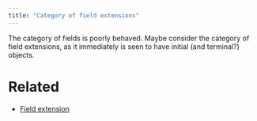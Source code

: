 ```yaml
---
title: "Category of field extensions"
---
```


The category of fields is poorly behaved. Maybe consider the category of field extensions, as it immediately is seen to have initial (and terminal?) objects.

# Related
- [Field extension](<notes/ntpy/Definitions/Algebraic Number Theory/Field Theory/Field extension.md>)
